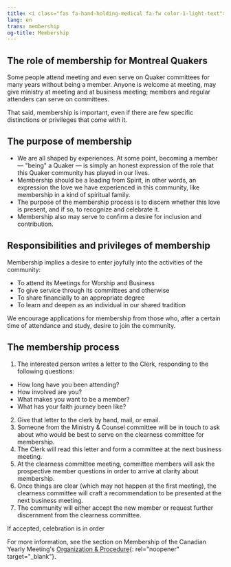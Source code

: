 ```yaml
---
title: <i class="fas fa-hand-holding-medical fa-fw color-1-light-text"></i> Membership
lang: en
trans: membership
og-title: Membership
---
```

## The role of membership for Montreal Quakers
Some people attend meeting and even serve on Quaker committees for many years without being a member. Anyone is welcome at meeting, may give ministry at meeting and at business meeting; members and regular attenders can serve on committees. 

That said, membership is important, even if there are few specific distinctions or privileges that come with it.

## The purpose of membership
* We are all shaped by experiences. At some point, becoming a member — "being" a Quaker — is simply an honest expression of the role that this Quaker community has played in our lives.
* Membership should be a leading from Spirit, in other words, an expression the love we have experienced in this community, like membership in a kind of spiritual family.
* The purpose of the membership process is to discern whether this love is present, and if so, to recognize and celebrate it.
* Membership also may serve to confirm a desire for inclusion and contribution.

## Responsibilities and privileges of membership
Membership implies a desire to enter joyfully into the activities of the community:
* To attend its Meetings for Worship and Business
* To give service through its committees and otherwise
* To share financially to an appropriate degree
* To learn and deepen as an individual in our shared tradition

We encourage applications for membership from those who, after a certain time of attendance and study, desire to join the community.
## The membership process
1. The interested person writes a letter to the Clerk, responding to the following questions:
  * How long have you been attending?
  * How involved are you?
  * What makes you want to be a member?
  * What has your faith journey been like?
2. Give that letter to the clerk by hand, mail, or email.
3. Someone from the Ministry & Counsel committee will be in touch to ask about who would be best to serve on the clearness committee for membership.
4. The Clerk will read this letter and form a committee at the next business meeting.
5. At the clearness committee meeting, committee members will ask the prospective member questions in order to arrive at clarity about membership.
6. Once things are clear (which may not happen at the first meeting), the clearness committee will craft a recommendation to be presented at the next business meeting.
7. The community will either accept the new member or request further discernment from the clearness committee.

If accepted, celebration is in order <i class="fas fa-birthday-cake fa-fw color-1-text"></i>

For more information, see the section on Membership of the Canadian Yearly Meeting's [Organization & Procedure](https://quaker.ca/cympublications/organization-and-procedure/#CHAPTER_3_Membership){: rel="noopener" target="_blank"}.
